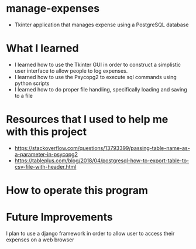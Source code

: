 # manage-expenses
- Tkinter application that manages expense using a PostgreSQL database

# What I learned
- I learned how to use the Tkinter GUI in order to construct a simplistic user interface to allow people to log expenses.
- I learned how to use the Psycopg2 to execute sql commands using python scripts
- I learned how to do proper file handling, specifically loading and saving to a file

# Resources that I used to help me with this project
- https://stackoverflow.com/questions/13793399/passing-table-name-as-a-parameter-in-psycopg2
- https://tableplus.com/blog/2018/04/postgresql-how-to-export-table-to-csv-file-with-header.html

# How to operate this program

# Future Improvements
I plan to use a django framework in order to allow user to access their expenses on a web browser
